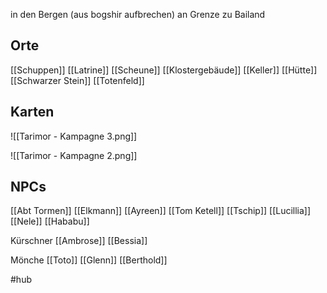 in den Bergen (aus bogshir aufbrechen) an Grenze zu Bailand

## Orte

[[Schuppen]]
[[Latrine]]
[[Scheune]]
[[Klostergebäude]]
[[Keller]]
[[Hütte]]
[[Schwarzer Stein]]
[[Totenfeld]]

## Karten

![[Tarimor - Kampagne 3.png]]

![[Tarimor - Kampagne 2.png]]

## NPCs

[[Abt Tormen]]
[[Elkmann]]
[[Ayreen]]
[[Tom Ketell]]
[[Tschip]]
[[Lucillia]]
[[Nele]]
[[Hababu]]

Kürschner
[[Ambrose]]
[[Bessia]]

Mönche
[[Toto]]
[[Glenn]]
[[Berthold]]

#hub 